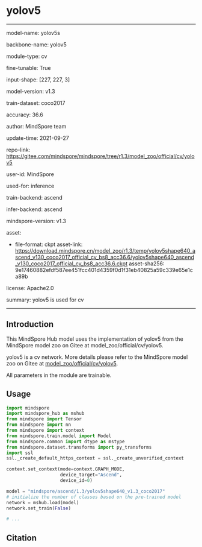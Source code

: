 # yolov5

---

model-name: yolov5s

backbone-name: yolov5

module-type: cv

fine-tunable: True

input-shape: [227, 227, 3]

model-version: v1.3

train-dataset: coco2017

accuracy: 36.6

author: MindSpore team

update-time: 2021-09-27

repo-link: <https://gitee.com/mindspore/mindspore/tree/r1.3/model_zoo/official/cv/yolov5>

user-id: MindSpore

used-for: inference

train-backend: ascend

infer-backend: ascend

mindspore-version: v1.3

asset:

-
    file-format: ckpt
    asset-link: <https://download.mindspore.cn/model_zoo/r1.3/temp/yolov5shape640_ascend_v130_coco2017_official_cv_bs8_acc36.6/yolov5shape640_ascend_v130_coco2017_official_cv_bs8_acc36.6.ckpt>
    asset-sha256: 9e17460882efdf587ee451fcc401d4359f0d1f31eb40825a59c339e65e1ca89b

license: Apache2.0

summary: yolov5 is used for cv

---

## Introduction

This MindSpore Hub model uses the implementation of yolov5 from the MindSpore model zoo on Gitee at model_zoo/official/cv/yolov5.

yolov5 is a cv network. More details please refer to the MindSpore model zoo on Gitee at [model_zoo/official/cv/yolov5](https://gitee.com/mindspore/mindspore/blob/r1.3/model_zoo/official/cv/yolov5/README.md).

All parameters in the module are trainable.

## Usage

```python
import mindspore
import mindspore_hub as mshub
from mindspore import Tensor
from mindspore import nn
from mindspore import context
from mindspore.train.model import Model
from mindspore.common import dtype as mstype
from mindspore.dataset.transforms import py_transforms
import ssl
ssl._create_default_https_context = ssl._create_unverified_context

context.set_context(mode=context.GRAPH_MODE,
                    device_target="Ascend",
                    device_id=0)

model = "mindspore/ascend/1.3/yolov5shape640_v1.3_coco2017"
# initialize the number of classes based on the pre-trained model
network = mshub.load(model)
network.set_train(False)

# ...
```

## Citation

